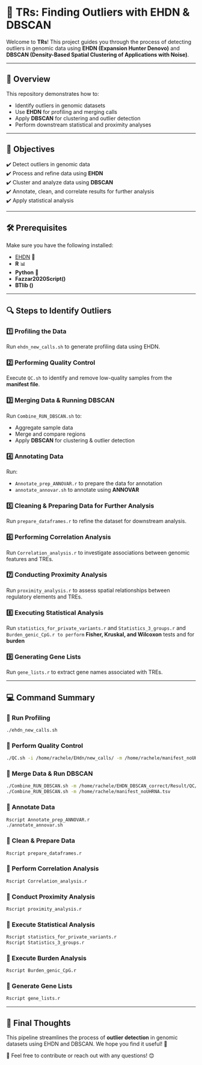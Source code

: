 # 🧬 TRs: Finding Outliers with EHDN & DBSCAN

Welcome to **TRs**! This project guides you through the process of detecting outliers in genomic data using **EHDN (Expansion Hunter Denovo)** and **DBSCAN (Density-Based Spatial Clustering of Applications with Noise)**. 

---

## 🌟 Overview
This repository demonstrates how to:
- Identify outliers in genomic datasets
- Use **EHDN** for profiling and merging calls
- Apply **DBSCAN** for clustering and outlier detection
- Perform downstream statistical and proximity analyses

---

## 🎯 Objectives
✔️ Detect outliers in genomic data  
✔️ Process and refine data using **EHDN**  
✔️ Cluster and analyze data using **DBSCAN**  
✔️ Annotate, clean, and correlate results for further analysis  
✔️ Apply statistical analysis 

---

## 🛠️ Prerequisites
Make sure you have the following installed:
- [EHDN](https://github.com/Illumina/ExpansionHunterDenovo) 🧬
- **R** 📊
- **Python** 🐍
- **Fazzar2020Script()**
- **BTlib ()**

---

## 🔍 Steps to Identify Outliers

### 1️⃣ **Profiling the Data**  
Run `ehdn_new_calls.sh` to generate profiling data using EHDN.

### 2️⃣ **Performing Quality Control**  
Execute `QC.sh` to identify and remove low-quality samples from the **manifest file**.

### 3️⃣ **Merging Data & Running DBSCAN**  
Run `Combine_RUN_DBSCAN.sh` to:
- Aggregate sample data
- Merge and compare regions
- Apply **DBSCAN** for clustering & outlier detection

### 4️⃣ **Annotating Data**  
Run:
- `Annotate_prep_ANNOVAR.r` to prepare the data for annotation
- `annotate_annovar.sh` to annotate using **ANNOVAR**

### 5️⃣ **Cleaning & Preparing Data for Further Analysis**  
Run `prepare_dataframes.r` to refine the dataset for downstream analysis.

### 6️⃣ **Performing Correlation Analysis**  
Run `Correlation_analysis.r` to investigate associations between genomic features and TREs.

### 7️⃣ **Conducting Proximity Analysis**  
Run `proximity_analysis.r` to assess spatial relationships between regulatory elements and TREs.

### 8️⃣ **Executing Statistical Analysis**  
Run `statistics_for_private_variants.r` and `Statistics_3_groups.r` and `Burden_genic_CpG.r to perform` **Fisher, Kruskal, and Wilcoxon** tests and for **burden**

### 9️⃣ **Generating Gene Lists**  
Run `gene_lists.r` to extract gene names associated with TREs.

---

## 💻 Command Summary

### 🔹 Run Profiling
```sh
./ehdn_new_calls.sh
```

### 🔹 Perform Quality Control
```sh
./QC.sh -i /home/rachele/EHdn/new_calls/ -m /home/rachele/manifest_noUHRNA.tsv -o /home/rachele/EHDN_DBSCAN_correct/Result/QC
```

### 🔹 Merge Data & Run DBSCAN
```sh
./Combine_RUN_DBSCAN.sh -m /home/rachele/EHDN_DBSCAN_correct/Result/QC/filtered_manifest.tsv
./Combine_RUN_DBSCAN.sh -m /home/rachele/manifest_noUHRNA.tsv
```

### 🔹 Annotate Data
```sh
Rscript Annotate_prep_ANNOVAR.r
./annotate_annovar.sh
```

### 🔹 Clean & Prepare Data
```sh
Rscript prepare_dataframes.r
```

### 🔹 Perform Correlation Analysis
```sh
Rscript Correlation_analysis.r
```

### 🔹 Conduct Proximity Analysis
```sh
Rscript proximity_analysis.r
```

### 🔹 Execute Statistical Analysis
```sh
Rscript statistics_for_private_variants.r
Rscript Statistics_3_groups.r
```

### 🔹 Execute Burden Analysis 
```sh
Rscript Burden_genic_CpG.r
```

### 🔹 Generate Gene Lists
```sh
Rscript gene_lists.r
```

---

## 🎉 Final Thoughts
This pipeline streamlines the process of **outlier detection** in genomic datasets using EHDN and DBSCAN. We hope you find it useful! 🚀

📩 Feel free to contribute or reach out with any questions! 😊








